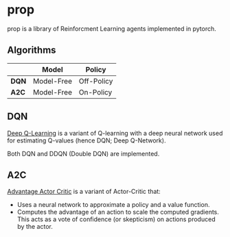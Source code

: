 [![<abstractpaper>](https://circleci.com/gh/abstractpaper/prop.svg?style=shield)](https://circleci.com/gh/abstractpaper/prop)

# prop

prop is a library of Reinforcment Learning agents implemented in pytorch.

## Algorithms

|         | Model      | Policy     |
|---------|------------|------------|
| **DQN** | Model-Free | Off-Policy |
| **A2C** | Model-Free | On-Policy  |

## DQN

[Deep Q-Learning][1] is a variant of Q-learning with a deep neural network used for estimating Q-values (hence DQN; Deep Q-Network).

Both DQN and DDQN (Double DQN) are implemented.

## A2C

[Advantage Actor Critic][2] is a variant of Actor-Critic that:
- Uses a neural network to approximate a policy and a value function.
- Computes the advantage of an action to scale the computed gradients. This acts as a vote of confidence (or skepticism) on actions produced by the actor.

[1]: https://en.wikipedia.org/wiki/Q-learning#Deep_Q-learning
[2]: https://hackernoon.com/intuitive-rl-intro-to-advantage-actor-critic-a2c-4ff545978752
[3]: https://github.com/astooke/rlpyt
[4]: https://github.com/openai/baselines
[5]: https://github.com/NervanaSystems/coach
